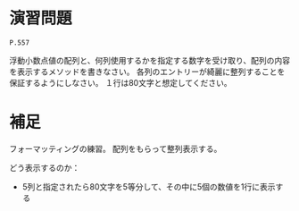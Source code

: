 
演習問題
========

`P.557`

浮動小数点値の配列と、何列使用するかを指定する数字を受け取り、配列の内容を表示するメソッドを書きなさい。
各列のエントリーが綺麗に整列することを保証するようにしなさい。
１行は80文字と想定してください。


補足
====

フォーマッティングの練習。
配列をもらって整列表示する。

どう表示するのか：

* 5列と指定されたら80文字を5等分して、その中に5個の数値を1行に表示する

